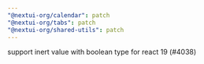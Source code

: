 ```yaml
---
"@nextui-org/calendar": patch
"@nextui-org/tabs": patch
"@nextui-org/shared-utils": patch
---
```


support inert value with boolean type for react 19 (#4038)
